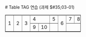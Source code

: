 <html>
  <head>
    # Table TAG 연습 (과제 $#35;03-01)
  </head>
  <body>
    <section>
      <article>
        <table border="1" style="width:50%">
          <tr>
            <td colspan="4" rowspan="4">1</td>
            <td colspan="4" rowspan="4">2</td>
          </tr>
          <tr>
            <td colspan="4" rowspan="4">3</td>
            <td colspan="2" rowspan="2">4</td>
            <td colspan="2" rowspan="2">5</td>
          </tr>
          <tr>
            <td colspan="2" rowspan="2">6</td>
            <td>7</td>
            <td>8</td>
          </tr>
          <tr>
            <td>9</td>
            <td>10</td>
          </tr>
        </table>
      </article>
    </section>
  </body>
</html>
